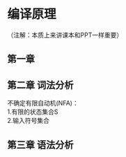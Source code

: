 #  编译原理
（注解：本质上来讲课本和PPT一样重要）

##  第一章







##  第二章 词法分析


不确定有限自动机(NFA)：  
1.有限的状态集合S  
2.输入符号集合

##  第三章 语法分析
